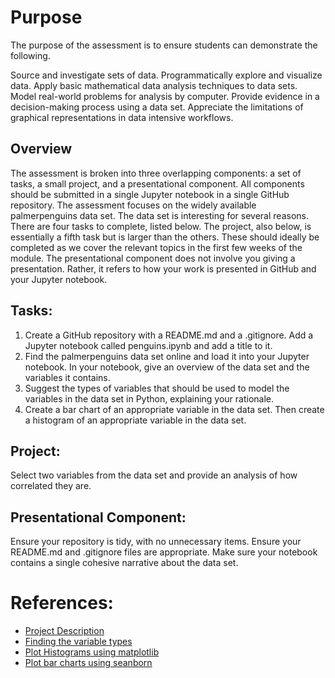 # Purpose
The purpose of the assessment is to ensure students can demonstrate the following.

Source and investigate sets of data.
Programmatically explore and visualize data.
Apply basic mathematical data analysis techniques to data sets.
Model real-world problems for analysis by computer.
Provide evidence in a decision-making process using a data set.
Appreciate the limitations of graphical representations in data intensive workflows.

## Overview
The assessment is broken into three overlapping components: a set of tasks, a small project, and a presentational component. All components should be submitted in a single Jupyter notebook in a single GitHub repository. 
The assessment focuses on the widely available palmerpenguins data set. The data set is interesting for several reasons.
There are four tasks to complete, listed below. The project, also below, is essentially a fifth task but is larger than the others. These should ideally be completed as we cover the relevant topics in the first few weeks of the module.
The presentational component does not involve you giving a presentation. Rather, it refers to how your work is presented in GitHub and your Jupyter notebook.

## Tasks:

1. Create a GitHub repository with a README.md and a .gitignore. Add a Jupyter notebook called penguins.ipynb and add a title to it.
2. Find the palmerpenguins data set online and load it into your Jupyter notebook. In your notebook, give an overview of the data set and the variables it contains.
3. Suggest the types of variables that should be used to model the variables in the data set in Python, explaining your rationale.
4. Create a bar chart of an appropriate variable in the data set. Then create a histogram of an appropriate variable in the data set.

## Project:
Select two variables from the data set and provide an analysis of how correlated they are.

## Presentational Component:
Ensure your repository is tidy, with no unnecessary items. Ensure your README.md and .gitignore files are appropriate. Make sure your notebook contains a single cohesive narrative about the data set.

# References:
- [Project Description](https://ianmcloughlin.github.io/2324_principles_of_data_analytics/)
- [Finding the variable types](https://www.w3schools.com/python/pandas/ref_df_dtypes.asp)
- [Plot Histograms using matplotlib](https://matplotlib.org/stable/gallery/statistics/hist.html#histograms)
- [Plot bar charts using seanborn](https://seaborn.pydata.org/generated/seaborn.barplot.html)